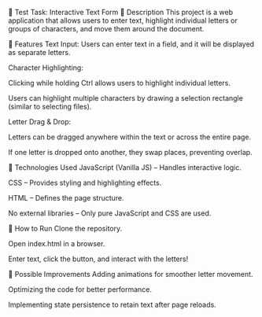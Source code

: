 📝 Test Task: Interactive Text Form
📌 Description
This project is a web application that allows users to enter text, highlight individual letters or groups of characters, and move them around the document.

🎯 Features
Text Input: Users can enter text in a field, and it will be displayed as separate letters.

Character Highlighting:

Clicking while holding Ctrl allows users to highlight individual letters.

Users can highlight multiple characters by drawing a selection rectangle (similar to selecting files).

Letter Drag & Drop:

Letters can be dragged anywhere within the text or across the entire page.

If one letter is dropped onto another, they swap places, preventing overlap.

🚀 Technologies Used
JavaScript (Vanilla JS) – Handles interactive logic.

CSS – Provides styling and highlighting effects.

HTML – Defines the page structure.

No external libraries – Only pure JavaScript and CSS are used.

📂 How to Run
Clone the repository.

Open index.html in a browser.

Enter text, click the button, and interact with the letters!

📌 Possible Improvements
Adding animations for smoother letter movement.

Optimizing the code for better performance.

Implementing state persistence to retain text after page reloads.

